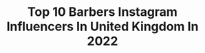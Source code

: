 ---
title: Top 10 Barbers Instagram Influencers In United Kingdom In 2022
description: >-
  Find top barbers Instagram influencers in United Kingdom in 2022. Most popular hashtags: #barberlife #mensfashion #hair #barbershopconnect.
platform: Instagram
hits: 138
text_top: See the top-rated Instagram accounts on inBeat.
text_bottom: Our database has 138 Instagram influencers like this in United Kingdom for you to connect with.
profiles:
  - username: "paulhewitt_barber"
    fullname: >-
      Paul Hewitt ✪
    bio: >-
      @blklamourbarbers @brislingtonhill_barbershop @partsandlabourbarbers F🎗CKCANCER @monsterenergy @capeganguk @uppercutdeluxe @dickieslifeofficial
    location: "United Kingdom"
    followers: 26731
    engagement: 261
    commentsToLikes: 0.067978
    id: ck0ttnvex3j7o0i19iyivf7qu
    verified: false
    hashtags: "#barberlife, #hair, #stancesocks, #girldad"
  - username: "holly_inked"
    fullname: >-
      Holly Broome
    bio: >-
      Average tattooed barber ✨ Blackwork | Family | Fashion Promotional enquiries- hollyinkedenquiries@gmail.com
    location: "United Kingdom"
    followers: 156219
    engagement: 401
    commentsToLikes: 0.016147
    id: ck0vv7a85nuvu0i19a8jp7qxg
    verified: false
    hashtags: "#mohawk, #alternativefashion, #altstyle, #darkart"
  - username: "rfitchett_"
    fullname: >-
      
    bio: >-
      Men’s Hairstylist 💈Bull + Co barber shop 📍United Kingdom
    location: "United Kingdom"
    followers: 5283
    engagement: 669
    commentsToLikes: 0.038538
    id: ck602g7wjhbta0i14gvka0j0n
    verified: false
    hashtags: ""
  - username: "ryan_davieshall"
    fullname: >-
      RYAN DAVIES-HALL
    bio: >-
      The Wild One. - London // UK📍 - Barber // Model - @woodstockmodels 🇬🇧 Enquiries: RYANDAVIESHALL@GMAIL.COM THE BLACK EDITION // OUT NOW
    location: "United Kingdom"
    followers: 56302
    engagement: 197
    commentsToLikes: 0.016957
    id: ck5bw6tbsl3p10i11omhnc7yr
    verified: false
    hashtags: "#model, #tattoo, #victoriahouse, #lfw"
  - username: "kylebeaumont89"
    fullname: >-
      Kyle Beaumont 🦹🏼‍♀️
    bio: >-
      @undercoatuk 🤘🏽 @timetotraintogether 💪🏽 TIKTOK - https://vm.tiktok.com/ZSQp6Kwv/ BLANCA 🐶 @ruger_barber SWEET now available ✂️⬇️
    location: "United Kingdom"
    followers: 213498
    engagement: 172
    commentsToLikes: 0.011445
    id: ck0u8ezaa76vx0i194sogsr77
    verified: false
    hashtags: "#hair, #fashion, #tattoo, #boy"
  - username: "r.braid"
    fullname: >-
      Robert Braid
    bio: >-
      ▶️ AWARD WINNING BARBER ▶️ |B|COLLECTIVE EDUCATION ▶️ CREATIVE TEAM DIRECTOR ▶️ BRAIDBARBERSCREATIVETEAM ▶️ PHOTOGRAPHER / OWNER ▶️ [ @BRAIDBARBERS ]
    location: "United Kingdom"
    followers: 42891
    engagement: 241
    commentsToLikes: 0.036247
    id: ck14ivctvhbn00i19yhwd1gjw
    verified: false
    hashtags: "#rbraid, #hairdesign, #hairart, #menshair"
  - username: "braidbarbers"
    fullname: >-
      Braid Barbers
    bio: >-
      Multi Award Winning - UK Barbers Milton Keynes. LeamingtonSpa. Photography: @R.Braid
    location: "United Kingdom"
    followers: 97621
    engagement: 75
    commentsToLikes: 0.014665
    id: ck6u5m81dafy40j710f0wak93
    verified: false
    hashtags: "#miltonkeynes, #ukbarbers, #braidbarberscreativeteam, #braidbarbers"
  - username: "chas_hopkins"
    fullname: >-
      Chas Hopkins
    bio: >-
      Leamington Spa 131 Regent St Barbers at 131 To book with Me or Rich Call 01926337930
    location: "United Kingdom"
    followers: 30119
    engagement: 171
    commentsToLikes: 0.012034
    id: ck9hb25vbf2c70j78c0j08az5
    verified: false
    hashtags: ""
  - username: "cal_newsome"
    fullname: >-
      Cal Newsome
    bio: >-
      Men’s Hair Stylist/International Educator ✂️ Owner of Bull & Co Barbershop 💈 West Midlands, England, UK 📍
    location: "United Kingdom"
    followers: 52815
    engagement: 332
    commentsToLikes: 0.031033
    id: ck5q1yqj1dfma0i11p8m896vg
    verified: false
    hashtags: ""
  - username: "m13ky"
    fullname: >-
      Mick Graham
    bio: >-
      @jfh_social Newcastle / Belfast📍 British Master Barber off the year 2016 Co-founder of Elite Salon Mastermind Education enquires via D.M or Email
    location: "United Kingdom"
    followers: 33078
    engagement: 136
    commentsToLikes: 0.030204
    id: ck5zt8v4kzyik0i146y0441mr
    verified: false
    hashtags: ""
---